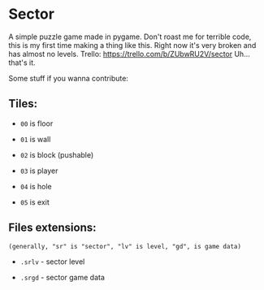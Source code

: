 # Sector
A simple puzzle game made in pygame. Don't roast me for terrible code, this is my first time making a thing like this. Right now it's very broken and has almost no levels.
Trello: https://trello.com/b/ZUbwRU2V/sector
Uh... that's it.

Some stuff if you wanna contribute:

## Tiles:
  
+  `00` is floor
  
+  `01` is wall
  
+  `02` is block (pushable)
  
+  `03` is player
  
+  `04` is hole
  
+  `05` is exit
  
  
  
## Files extensions:

  `(generally, "sr" is "sector", "lv" is level, "gd", is game data)`

+  `.srlv` - sector level
  
+  `.srgd` - sector game data
